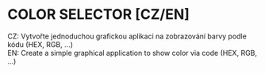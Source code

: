 <h1>COLOR SELECTOR [CZ/EN]</h1>

CZ: Vytvořte jednoduchou grafickou aplikaci na zobrazování barvy podle kódu (HEX, RGB, ...)<br>
EN: Create a simple graphical application to show color via code (HEX, RGB, ...)
